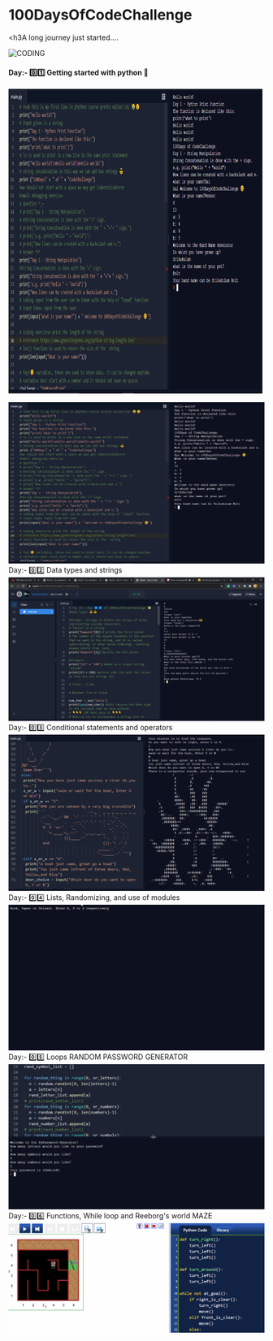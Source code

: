 # 100DaysOfCodeChallenge
<h3A long journey just started....</h3>


![CODING](https://media.giphy.com/media/xT8qBsOjMOcdeGJIU8/giphy.gif)
<br>
<h4>Day:- 0️⃣1️⃣ Getting started with python 🐍</h4>
<img src="https://github.com/Thunderbolt2-o/100DaysOfCodeChallenge/blob/main/Day-1/Day%201.png" width="500" height="600">

![alt text](https://github.com/Thunderbolt2-o/100DaysOfCodeChallenge/blob/main/Day-1/Day%201.png)
<br>
Day:- 0️⃣2️⃣ Data types and strings
![DAY - 2](https://github.com/Thunderbolt2-o/100DaysOfCodeChallenge/blob/main/Day-2/Screenshot%20(408).png)
<br>
Day:- 0️⃣3️⃣ Conditional statements and operators
![TREASURE HUNT](https://github.com/Thunderbolt2-o/100DaysOfCodeChallenge/blob/main/Day-3/Day%203.png)
<br>
Day:- 0️⃣4️⃣ Lists, Randomizing, and use of modules
![ROCK PAPER SCISSORS](https://github.com/Thunderbolt2-o/100DaysOfCodeChallenge/blob/main/Day-4/Rock_paper_scissors%20.gif)
<br>
Day:- 0️⃣5️⃣ Loops
RANDOM PASSWORD GENERATOR
![RANDOM PASSWORD GENERATOR](https://github.com/Thunderbolt2-o/100DaysOfCodeChallenge/blob/main/Day-5/Random_password%20.gif)
<br>
Day:- 0️⃣6️⃣ Functions, While loop and Reeborg's world
MAZE 
![MAZE](Day-6/Maze.gif)
